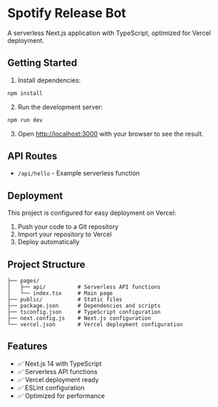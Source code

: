 # Spotify Release Bot

A serverless Next.js application with TypeScript, optimized for Vercel deployment.

## Getting Started

1. Install dependencies:

```bash
npm install
```

2. Run the development server:

```bash
npm run dev
```

3. Open [http://localhost:3000](http://localhost:3000) with your browser to see the result.

## API Routes

- `/api/hello` - Example serverless function

## Deployment

This project is configured for easy deployment on Vercel:

1. Push your code to a Git repository
2. Import your repository to Vercel
3. Deploy automatically

## Project Structure

```
├── pages/
│   ├── api/          # Serverless API functions
│   └── index.tsx     # Main page
├── public/           # Static files
├── package.json      # Dependencies and scripts
├── tsconfig.json     # TypeScript configuration
├── next.config.js    # Next.js configuration
└── vercel.json       # Vercel deployment configuration
```

## Features

- ✅ Next.js 14 with TypeScript
- ✅ Serverless API functions
- ✅ Vercel deployment ready
- ✅ ESLint configuration
- ✅ Optimized for performance
